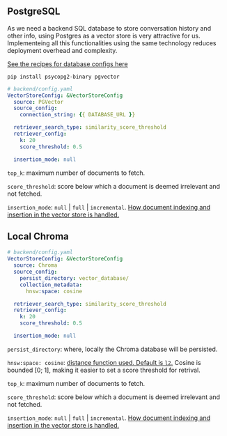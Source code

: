 ## PostgreSQL

As we need a backend SQL database to store conversation history and other info, using Postgres as a vector store is very attractive for us. Implementeing all this functionalities using the same technology reduces deployment overhead and complexity.

[See the recipes for database configs here](recipe_databases_configs.md)

```shell
pip install psycopg2-binary pgvector
```

```yaml
# backend/config.yaml
VectorStoreConfig: &VectorStoreConfig
  source: PGVector
  source_config:
    connection_string: {{ DATABASE_URL }}

  retriever_search_type: similarity_score_threshold
  retriever_config:
    k: 20
    score_threshold: 0.5

  insertion_mode: null
```

`top_k`: maximum number of documents to fetch.

`score_threshold`: score below which a document is deemed irrelevant and not fetched.

`insertion_mode`: `null` | `full` | `incremental`. [How document indexing and insertion in the vector store is handled.](https://python.langchain.com/docs/modules/data_connection/indexing#deletion-modes)


## Local Chroma

```yaml
# backend/config.yaml
VectorStoreConfig: &VectorStoreConfig
  source: Chroma
  source_config:
    persist_directory: vector_database/
    collection_metadata:
      hnsw:space: cosine

  retriever_search_type: similarity_score_threshold
  retriever_config:
    k: 20
    score_threshold: 0.5

  insertion_mode: null
```

`persist_directory`: where, locally the Chroma database will be persisted.

`hnsw:space: cosine`: [distance function used. Default is `l2`.](https://docs.trychroma.com/usage-guide#changing-the-distance-function) Cosine is bounded [0; 1], making it easier to set a score threshold for retrival.

`top_k`: maximum number of documents to fetch.

`score_threshold`: score below which a document is deemed irrelevant and not fetched.

`insertion_mode`: `null` | `full` | `incremental`. [How document indexing and insertion in the vector store is handled.](https://python.langchain.com/docs/modules/data_connection/indexing#deletion-modes)

